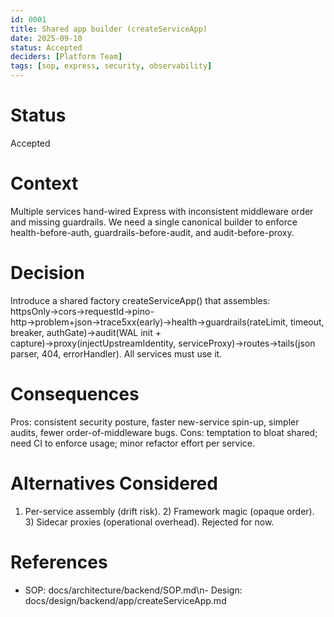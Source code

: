 ```yaml
---
id: 0001
title: Shared app builder (createServiceApp)
date: 2025-09-10
status: Accepted
deciders: [Platform Team]
tags: [sop, express, security, observability]
---
```


# Status
Accepted

# Context
Multiple services hand-wired Express with inconsistent middleware order and missing guardrails. We need a single canonical builder to enforce health-before-auth, guardrails-before-audit, and audit-before-proxy.

# Decision
Introduce a shared factory createServiceApp() that assembles: httpsOnly→cors→requestId→pino-http→problem+json→trace5xx(early)→health→guardrails(rateLimit, timeout, breaker, authGate)→audit(WAL init + capture)→proxy(injectUpstreamIdentity, serviceProxy)→routes→tails(json parser, 404, errorHandler). All services must use it.

# Consequences
Pros: consistent security posture, faster new-service spin-up, simpler audits, fewer order-of-middleware bugs. Cons: temptation to bloat shared; need CI to enforce usage; minor refactor effort per service.

# Alternatives Considered
1) Per-service assembly (drift risk). 2) Framework magic (opaque order). 3) Sidecar proxies (operational overhead). Rejected for now.

# References
- SOP: docs/architecture/backend/SOP.md\n- Design: docs/design/backend/app/createServiceApp.md
